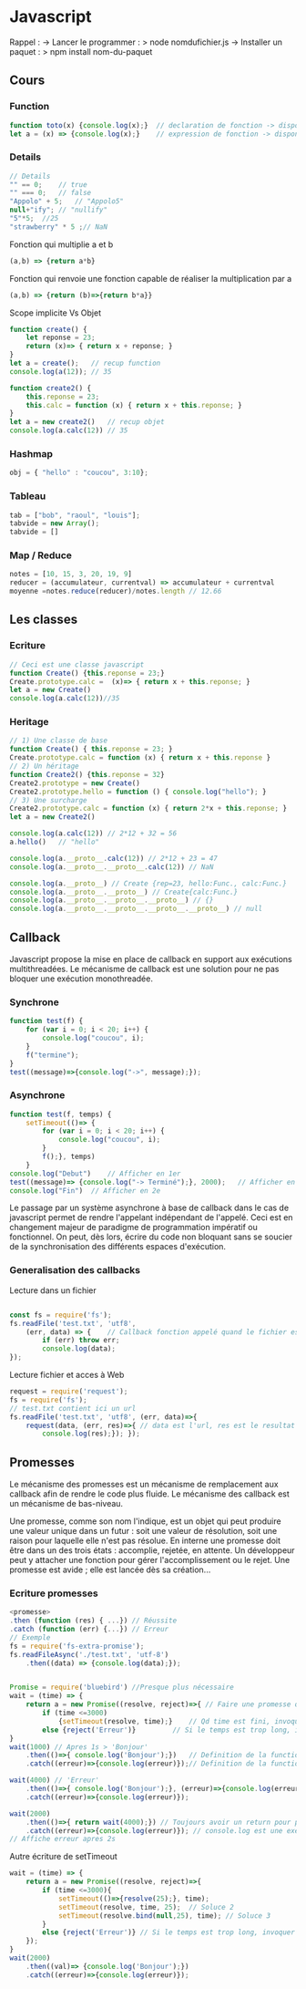 # Javascript
Rappel :
-> Lancer le programmer : > node nomdufichier.js
-> Installer un paquet : > npm install nom-du-paquet

## Cours
### Function
```javascript
function toto(x) {console.log(x);} 	// declaration de fonction -> disponible des le lancment
let a = (x) => {console.log(x);}	// expression de fonction -> disponible que apres
```
### Details
```javascript
// Details
"" == 0;	// true
"" === 0;	// false
"Appolo" + 5;	// "Appolo5"
null+"ify";	// "nullify"
"5"*5;	//25
"strawberry" * 5 ;// NaN
```
Fonction qui multiplie a et b
```javascript
(a,b) => {return a*b}
```
Fonction qui renvoie une fonction capable de réaliser la multiplication par a
```javascript
(a,b) => {return (b)=>{return b*a}}
```
Scope implicite Vs Objet
```javascript
function create() {
	let reponse = 23;
	return (x)=> { return x + reponse; }
}
let a = create();	// recup function
console.log(a(12)); // 35
```
```javascript
function create2() {
	this.reponse = 23;
	this.calc = function (x) { return x + this.reponse; }
}
let a = new create2()	// recup objet
console.log(a.calc(12)) // 35
```
### Hashmap
```javascript
obj = { "hello" : "coucou", 3:10};
```
### Tableau
```javascript
tab = ["bob", "raoul", "louis"];
tabvide = new Array();
tabvide = []

```
### Map / Reduce
```javascript
notes = [10, 15, 3, 20, 19, 9]
reducer = (accumulateur, currentval) => accumulateur + currentval
moyenne =notes.reduce(reducer)/notes.length // 12.66
```
## Les classes
### Ecriture
```javascript
// Ceci est une classe javascript
function Create() {this.reponse = 23;}
Create.prototype.calc =  (x)=> { return x + this.reponse; }
let a = new Create()
console.log(a.calc(12))//35
```

### Heritage
```javascript
// 1) Une classe de base
function Create() { this.reponse = 23; }
Create.prototype.calc = function (x) { return x + this.reponse }
// 2) Un héritage
function Create2() {this.reponse = 32}
Create2.prototype = new Create()
Create2.prototype.hello = function () { console.log("hello"); }
// 3) Une surcharge
Create2.prototype.calc = function (x) { return 2*x + this.reponse; }
let a = new Create2()

console.log(a.calc(12)) // 2*12 + 32 = 56
a.hello()	// "hello"

console.log(a.__proto__.calc(12)) // 2*12 + 23 = 47
console.log(a.__proto__.__proto__.calc(12)) // NaN

console.log(a.__proto__) // Create {rep=23, hello:Func., calc:Func.}
console.log(a.__proto__.__proto__) // Create{calc:Func.}
console.log(a.__proto__.__proto__.__proto__) // {}
console.log(a.__proto__.__proto__.__proto__.__proto__) // null
```
## Callback
  
Javascript propose la mise en place de callback en support aux exécutions multithreadées. Le mécanisme de callback est une solution pour ne pas bloquer une exécution monothreadée.
### Synchrone
```javascript
function test(f) {
	for (var i = 0; i < 20; i++) {
		console.log("coucou", i);
	}
	f("termine");
}
test((message)=>{console.log("->", message);});
```
### Asynchrone
  
```javascript
function test(f, temps) {
	setTimeout(()=> {
		for (var i = 0; i < 20; i++) { 
			console.log("coucou", i);
		}
		f();}, temps)
	}
console.log("Debut")	// Afficher en 1er
test((message)=> {console.log("-> Terminé");}, 2000);	// Afficher en 3e
console.log("Fin")	// Afficher en 2e
```
Le passage par un système asynchrone à base de callback dans le cas de javascript permet de rendre l'appelant indépendant de l'appelé. Ceci est en changement majeur de paradigme de programmation impératif ou fonctionnel. On peut, dès lors, écrire du code non bloquant sans se soucier de la synchronisation des différents espaces d'exécution.
 
### Generalisation des callbacks

Lecture dans un fichier
```javascript

const fs = require('fs');
fs.readFile('test.txt', 'utf8',
	(err, data) => {	// Callback fonction appelé quand le fichier est lu
		if (err) throw err;
		console.log(data);
});
```
 Lecture fichier et acces à Web
```javascript
request = require('request');
fs = require('fs');
// test.txt contient ici un url
fs.readFile('test.txt', 'utf8', (err, data)=>{
	request(data, (err, res)=>{ // data est l'url, res est le resultat
		console.log(res);}); });
```
## Promesses
  
Le mécanisme des promesses est un mécanisme de remplacement aux callback afin de rendre le code plus fluide. Le mécanisme des callback est un mécanisme de bas-niveau.

Une promesse, comme son nom l'indique, est un objet qui peut produire une valeur unique dans un futur : soit une valeur de résolution, soit une raison pour laquelle elle n'est pas résolue. En interne une promesse doit être dans un des trois états : accomplie, rejetée, en attente. Un développeur peut y attacher une fonction pour gérer l'accomplissement ou le rejet. Une promesse est avide ; elle est lancée dès sa création...
### Ecriture promesses
```javascript
<promesse>
.then (function (res) { ...}) // Réussite
.catch (function (err) {...}) // Erreur
// Exemple
fs = require('fs-extra-promise');
fs.readFileAsync('./test.txt', 'utf-8')
	.then((data) => {console.log(data);});
```

```javascript

Promise = require('bluebird') //Presque plus nécessaire 
wait = (time) => {
	return a = new Promise((resolve, reject)=>{	// Faire une promesse qui invoque la fonction resolve
		if (time <=3000) 
			{setTimeout(resolve, time);}	// Qd time est fini, invoque la fonction resolve
		else {reject('Erreur')}			// Si le temps est trop long, invoquer la function reject		});
}
wait(1000) // Apres 1s > 'Bonjour'
	.then(()=>{ console.log('Bonjour');}) 	// Definition de la function resolve
	.catch((erreur)=>{console.log(erreur)});// Definition de la function reject

wait(4000) // 'Erreur'
	.then(()=>{ console.log('Bonjour');}, (erreur)=>{console.log(erreur)}) 
	.catch((erreur)=>{console.log(erreur)});
```
```javascript
wait(2000)
	.then(()=>{ return wait(4000);}) // Toujours avoir un return pour pouvoir executer la suite
	.catch((erreur)=>{console.log(erreur)}); // console.log est une execption
// Affiche erreur apres 2s 
```
Autre écriture de setTimeout
```javascript
wait = (time) => {
	return a = new Promise((resolve, reject)=>{
		if (time <=3000){
			setTimeout(()=>{resolve(25);}, time);
			setTimeout(resolve, time, 25);	// Soluce 2
			setTimeout(resolve.bind(null,25), time); // Soluce 3
		}
		else {reject('Erreur')}	// Si le temps est trop long, invoquer la function reject						
	});
}
wait(2000)
	.then((val)=> {console.log('Bonjour');})
	.catch((erreur)=>{console.log(erreur)});	
```


